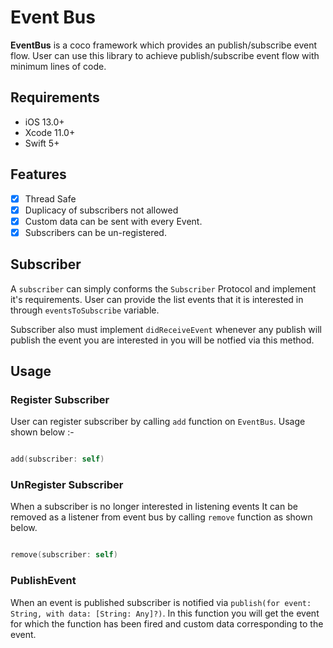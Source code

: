 # Event Bus

**EventBus** is a coco framework which provides an publish/subscribe event flow. User can use this library to achieve publish/subscribe event flow with minimum lines of code.

## Requirements

- iOS 13.0+ 
- Xcode 11.0+
- Swift 5+

## Features
- [x] Thread Safe
- [x] Duplicacy of subscribers not allowed
- [x] Custom data can be sent with every Event.
- [x] Subscribers can be un-registered.

## Subscriber

A `subscriber` can simply conforms the `Subscriber` Protocol and implement it's requirements. User can provide the list events that it is interested in through `eventsToSubscribe` variable. 

Subscriber also must implement  `didReceiveEvent` whenever any publish will publish the event you are interested  in you will be notfied via this method.

## Usage

### Register Subscriber

User can register subscriber by calling `add` function on `EventBus`. 
Usage shown below :-

```swift

add(subscriber: self)

```

### UnRegister Subscriber

When a subscriber is no longer interested in listening events It can be removed as a listener from event bus by calling `remove`
function as shown below.

```swift

remove(subscriber: self) 

```
### PublishEvent

When an event is published subscriber is notified via `publish(for event: String, with data: [String: Any]?)`.
In this function you will get the event for which the function has been fired and custom data corresponding to the event.

